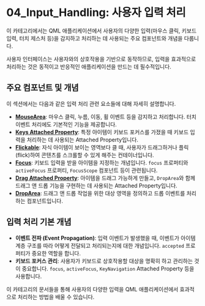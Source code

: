 # 04_Input_Handling: 사용자 입력 처리

이 카테고리에서는 QML 애플리케이션에서 사용자의 다양한 입력(마우스 클릭, 키보드 입력, 터치 제스처 등)을 감지하고 처리하는 데 사용되는 주요 컴포넌트와 개념을 다룹니다.

사용자 인터페이스는 사용자와의 상호작용을 기반으로 동작하므로, 입력을 효과적으로 처리하는 것은 동적이고 반응적인 애플리케이션을 만드는 데 필수적입니다.

## 주요 컴포넌트 및 개념

이 섹션에서는 다음과 같은 입력 처리 관련 요소들에 대해 자세히 설명합니다.

*   **[MouseArea](./MouseArea.md)**: 마우스 클릭, 누름, 이동, 휠 이벤트 등을 감지하고 처리합니다. 터치 이벤트 처리에도 기본적인 기능을 제공합니다.
*   **[Keys Attached Property](./Keys.md)**: 특정 아이템이 키보드 포커스를 가졌을 때 키보드 입력을 처리하는 데 사용되는 Attached Property입니다.
*   **[Flickable](./Flickable.md)**: 자식 아이템이 보이는 영역보다 클 때, 사용자가 드래그하거나 플릭(flick)하여 콘텐츠를 스크롤할 수 있게 해주는 컨테이너입니다.
*   **[Focus](./Focus.md)**: 키보드 입력을 받을 아이템을 지정하는 개념입니다. `focus` 프로퍼티와 `activeFocus` 프로퍼티, `FocusScope` 컴포넌트 등이 관련됩니다.
*   **[Drag Attached Property](./Drag.md)**: 아이템을 드래그 가능하게 만들고, `DropArea`와 함께 드래그 앤 드롭 기능을 구현하는 데 사용되는 Attached Property입니다.
*   **[DropArea](./DropArea.md)**: 드래그 앤 드롭 작업을 위한 대상 영역을 정의하고 드롭 이벤트를 처리하는 컴포넌트입니다.

## 입력 처리 기본 개념

*   **이벤트 전파 (Event Propagation)**: 입력 이벤트가 발생했을 때, 이벤트가 아이템 계층 구조를 따라 어떻게 전달되고 처리되는지에 대한 개념입니다. `accepted` 프로퍼티가 중요한 역할을 합니다.
*   **키보드 포커스 관리**: 사용자가 키보드로 상호작용할 대상을 명확히 하고 관리하는 것이 중요합니다. `focus`, `activeFocus`, `KeyNavigation` Attached Property 등을 사용합니다.

이 카테고리의 문서들을 통해 사용자의 다양한 입력을 QML 애플리케이션에서 효과적으로 처리하는 방법을 배울 수 있습니다. 